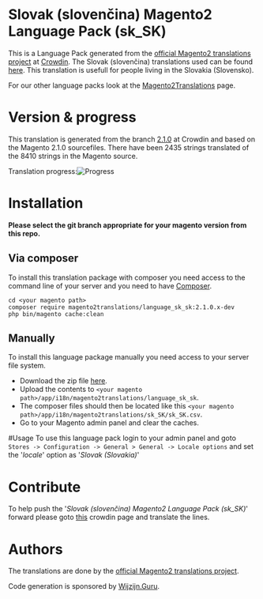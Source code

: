 # Slovak (slovenčina) Magento2 Language Pack (sk_SK)
This is a Language Pack generated from the [official Magento2 translations project](https://crowdin.com/project/magento-2) at [Crowdin](https://crowdin.com).
The Slovak (slovenčina) translations used can be found [here](https://crowdin.com/project/magento-2/sk).
This translation is usefull for people living in the Slovakia (Slovensko).

For our other language packs look at the [Magento2Translations](http://magento2translations.github.io/) page.

# Version & progress
This translation is generated from the branch [2.1.0](https://crowdin.com/project/magento-2/sk#/2.1.0) at Crowdin and based on the Magento 2.1.0 sourcefiles.
There have been  2435 strings translated of the 8410 strings in the Magento source.

Translation progress:![Progress](http://progressed.io/bar/29)

# Installation
**Please select the git branch appropriate for your magento version from this repo.**
## Via composer
To install this translation package with composer you need access to the command line of your server and you need to have [Composer](https://getcomposer.org).
```
cd <your magento path>
composer require magento2translations/language_sk_sk:2.1.0.x-dev
php bin/magento cache:clean
```
## Manually
To install this language package manually you need access to your server file system.
* Download the zip file [here](https://github.com/Magento2Translations/language_sk_sk/archive/2.1.0.zip).
* Upload the contents to `<your magento path>/app/i18n/magento2translations/language_sk_sk`.
* The composer files should then be located like this `<your magento path>/app/i18n/magento2translations/sk_SK/sk_SK.csv`.
* Go to your Magento admin panel and clear the caches.

#Usage
To use this language pack login to your admin panel and goto `Stores -> Configuration -> General > General -> Locale options` and set the '*locale*' option as '*Slovak (Slovakia)*'

# Contribute
To help push the '*Slovak (slovenčina) Magento2 Language Pack (sk_SK)*' forward please goto [this](https://crowdin.com/project/magento-2/sk) crowdin page and translate the lines.

# Authors
The translations are done by the [official Magento2 translations project](https://crowdin.com/project/magento-2).

Code generation is sponsored by [Wijzijn.Guru](http://www.wijzijn.guru/).